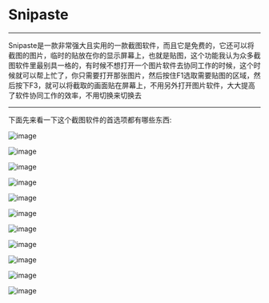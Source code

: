 # Snipaste

--------------------

Snipaste是一款非常强大且实用的一款截图软件，而且它是免费的，它还可以将截图的图片，临时的贴放在你的显示屏幕上，也就是贴图，这个功能我认为众多截图软件里最别具一格的，有时候不想打开一个图片软件去协同工作的时候，这个时候就可以帮上忙了，你只需要打开那张图片，然后按住F1选取需要贴图的区域，然后按下F3，就可以将截取的画面贴在屏幕上，不用另外打开图片软件，大大提高了软件协同工作的效率，不用切换来切换去

--------------------

下面先来看一下这个截图软件的首选项都有哪些东西:

![image](/img/Snipaste/首选项1.png "图1")

![image](/img/Snipaste/首选项2.png)

![image](/img/Snipaste/首选项3.png)

![image](/img/Snipaste/首选项4.png)

![image](/img/Snipaste/首选项5.png)

![image](/img/Snipaste/首选项6.png)

![image](/img/Snipaste/首选项7.png)

![image](/img/Snipaste/首选项8.png)

![image](/img/Snipaste/首选项9.png)

![image](/img/Snipaste/首选项10.png)

![image](/img/Snipaste/首选项11.png)